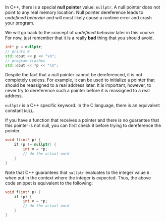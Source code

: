 In C++, there is a special **null pointer** value: `nullptr`.
A null pointer does not point to any real memory location. 
Null pointer dereference leads to *undefined behavior* 
and will most likely cause a runtime error and crash your program.

<div class="hint">

We will go back to the concept of *undefined behavior* later in this course.
For now, just remember that it is a really **bad** thing that you should avoid.

</div>

```c++
int* p = nullptr;
// prints 0
std::cout << p << "\n";
// program crashes
std::cout << *p << "\n";
```

Despite the fact that a null pointer cannot be dereferenced, 
it is not completely useless. 
For example, it can be used to initialize a pointer 
that should be reassigned to a real address later.
It is important, however, to never try 
to dereference such a pointer before it is 
reassigned to a real address. 

<div class="hint">

`nullptr` is a C++ specific keyword.
In the C language, there is an equivalent constant `NULL`.

</div>

If you have a function that receives a pointer 
and there is no guarantee that this pointer is not null,
you can first check it before trying 
to dereference the pointer.

```c++
void f(int* p) {
    if (p != nullptr) {
        int v = *p;
        // do the actual work    
    }
}
```

Note that C++ guarantees that `nullptr` evaluates to the integer value `0`
when put in the context where the integer is expected. 
Thus, the above code snippet is equivalent to the following:

```c++
void f(int* p) {
    if (p) {
        int v = *p;
        // do the actual work    
    }
}
```